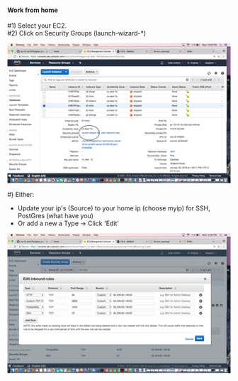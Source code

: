 
####  Work from home   


#1) Select your EC2.       
#2) Click on Security Groups (launch-wizard-*)   

![sec_groups](pic_1.png)

#) Either:   
- Update your ip's (Source) to your home ip (choose myip) for SSH, PostGres (what have you)    
- Or add a new a Type -> Click 'Edit'    

![sec_groups](pic_2.png)

